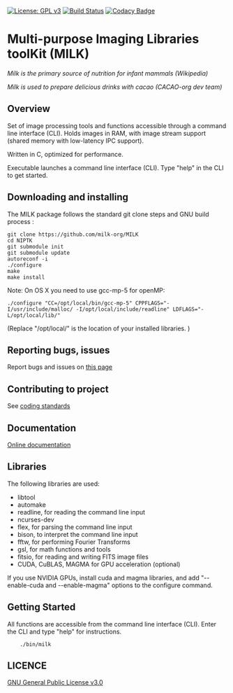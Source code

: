 [![License: GPL v3](https://img.shields.io/badge/License-GPL%20v3-blue.svg)](http://www.gnu.org/licenses/gpl-3.0)
[![Build Status](https://travis-ci.org/niptk-org/NIPTK.svg?branch=master)](https://travis-ci.org/niptk-org/NIPTK)
[![Codacy Badge](https://api.codacy.com/project/badge/Grade/596968680753486e8146b764644a604c)](https://www.codacy.com/app/oguyon/Cfits?utm_source=github.com&amp;utm_medium=referral&amp;utm_content=oguyon/Cfits&amp;utm_campaign=Badge_Grade)


# Multi-purpose Imaging Libraries toolKit (MILK)

*Milk is the primary source of nutrition for infant mammals (Wikipedia)*

*Milk is used to prepare delicious drinks with cacao (CACAO-org dev team)*

## Overview

Set of image processing tools and functions accessible through a command line interface (CLI). Holds images in RAM, with image stream support (shared memory with low-latency IPC support).

Written in C, optimized for performance.

Executable launches a command line interface (CLI). Type "help" in the CLI to get started.


## Downloading and installing 


The MILK package follows the standard git clone steps and GNU build process :

	git clone https://github.com/milk-org/MILK
	cd NIPTK
	git submodule init
	git submodule update
	autoreconf -i
	./configure
	make
	make install

Note: On OS X you need to use gcc-mp-5 for openMP:

	./configure "CC=/opt/local/bin/gcc-mp-5" CPPFLAGS="-I/usr/include/malloc/ -I/opt/local/include/readline" LDFLAGS="-L/opt/local/lib/"
(Replace "/opt/local/" is the location of your installed libraries. )



## Reporting bugs, issues

Report bugs and issues on [this page]( https://github.com/milk-org/NIPTK/issues )


## Contributing to project


See [coding standards]( http://milk-org.github.io/NIPTK/html/page_coding_standards.html ) 





## Documentation

[Online documentation]( http://milk-org.github.io/MILK/ ) 


## Libraries

The following libraries are used:

- libtool
- automake
- readline, for reading the command line input
- ncurses-dev
- flex, for parsing the command line input
- bison, to interpret the command line input
- fftw, for performing Fourier Transforms
- gsl, for math functions and tools
- fitsio, for reading and writing FITS image files
- CUDA, CuBLAS, MAGMA for GPU acceleration (optional)

If you use NVIDIA GPUs, install cuda and magma libraries, and add "--enable-cuda and --enable-magma" options to the configure command.



## Getting Started

All functions are accessible from the command line interface (CLI). Enter the CLI and type "help" for instructions.

		./bin/milk


## LICENCE


[GNU General Public License v3.0]( https://github.com/milk-org/MILK/blob/master/LICENCE.txt )
